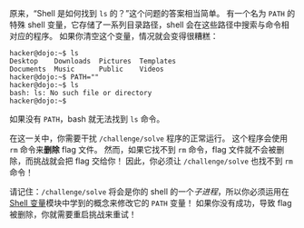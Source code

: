 原来，“Shell 是如何找到 `ls` 的？”这个问题的答案相当简单。
有一个名为 `PATH` 的特殊 shell 变量，它存储了一系列目录路径，shell 会在这些路径中搜索与命令相对应的程序。
如果你清空这个变量，情况就会变得很糟糕：

```console
hacker@dojo:~$ ls
Desktop    Downloads  Pictures  Templates
Documents  Music      Public    Videos
hacker@dojo:~$ PATH=""
hacker@dojo:~$ ls
bash: ls: No such file or directory
hacker@dojo:~$
```

如果没有 `PATH`，bash 就无法找到 `ls` 命令。

在这一关中，你需要干扰 `/challenge/solve` 程序的正常运行。
这个程序会使用 `rm` 命令来**删除** flag 文件。
然而，如果它找不到 `rm` 命令，flag 文件就不会被删除，而挑战就会把 flag 交给你！
因此，你必须让 `/challenge/solve` 也找不到 `rm` 命令！

请记住：`/challenge/solve` 将会是你的 shell 的一个*子进程*，所以你必须运用在[Shell 变量](./variables)模块中学到的概念来修改它的 `PATH` 变量！
如果你没有成功，导致 flag 被删除，你就需要重启挑战来重试！
